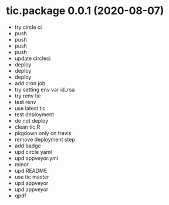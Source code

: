 # tic.package 0.0.1 (2020-08-07)

* try circle ci
* push
* push
* push
* push
* update circleci
* deploy
* deploy
* deploy
* add cron job
* try setting env var id_rsa
* try renv tic
* test renv
* use latest tic
* test deployment
* do not deploy
* clean tic.R
* pkgdown only on travis
* remove deployment step
* add badge
* upd circle yaml
* upd appveyor.yml
* minor
* upd README
* use tic master
* upd appveyor
* upd appveyor
* qpdf


